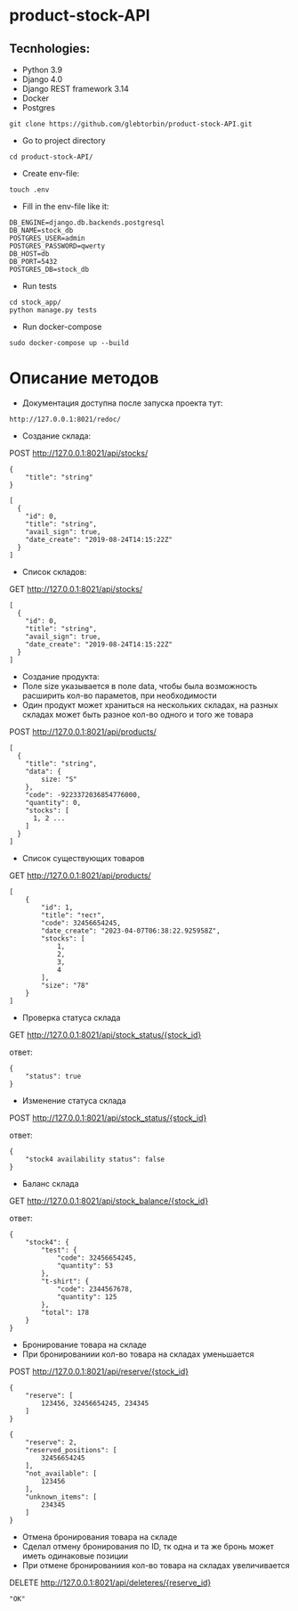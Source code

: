 # product-stock-API


## Tecnhologies:
- Python 3.9
- Django 4.0
- Django REST framework 3.14
- Docker
- Postgres

```
git clone https://github.com/glebtorbin/product-stock-API.git
```
- Go to project directory
```
cd product-stock-API/
```
- Create env-file:
```
touch .env
```
- Fill in the env-file like it:
```
DB_ENGINE=django.db.backends.postgresql
DB_NAME=stock_db
POSTGRES_USER=admin
POSTGRES_PASSWORD=qwerty
DB_HOST=db
DB_PORT=5432
POSTGRES_DB=stock_db
```
- Run tests
```
cd stock_app/
python manage.py tests
```
- Run docker-compose
```
sudo docker-compose up --build
```

# Описание методов

- Документация доступна после запуска проекта тут:
```
http://127.0.0.1:8021/redoc/
```

- Создание склада:

POST http://127.0.0.1:8021/api/stocks/
```
{
    "title": "string"
}
```

```
[
  {
    "id": 0,
    "title": "string",
    "avail_sign": true,
    "date_create": "2019-08-24T14:15:22Z"
  }
]
```

- Список складов:

GET http://127.0.0.1:8021/api/stocks/

```
[
  {
    "id": 0,
    "title": "string",
    "avail_sign": true,
    "date_create": "2019-08-24T14:15:22Z"
  }
]
```

- Создание продукта:
- Поле size указывается в поле data, чтобы была возможность расширить кол-во параметов, при необходимости
- Один продукт может храниться на нескольких складах, на разных складах может быть разное кол-во одного и того же товара

POST http://127.0.0.1:8021/api/products/
```
[
  {
    "title": "string",
    "data": {
        size: "S"
    },
    "code": -9223372036854776000,
    "quantity": 0,
    "stocks": [
      1, 2 ...
    ]
  }
]
```
- Список существующих товаров

GET http://127.0.0.1:8021/api/products/
```
[
    {
        "id": 1,
        "title": "тест",
        "code": 32456654245,
        "date_create": "2023-04-07T06:38:22.925958Z",
        "stocks": [
            1,
            2,
            3,
            4
        ],
        "size": "78"
    }
]
```

- Проверка статуса склада

GET http://127.0.0.1:8021/api/stock_status/{stock_id}

ответ:
```
{
    "status": true
}
```

- Изменение статуса склада

POST http://127.0.0.1:8021/api/stock_status/{stock_id}

ответ:
```
{
    "stock4 availability status": false
}
```

- Баланс склада

GET http://127.0.0.1:8021/api/stock_balance/{stock_id}

ответ:
```
{
    "stock4": {
        "test": {
            "code": 32456654245,
            "quantity": 53
        },
        "t-shirt": {
            "code": 2344567678,
            "quantity": 125
        },
        "total": 178
    }
}
```

- Бронирование товара на складе
- При бронированиии кол-во товара на складах уменьшается

POST http://127.0.0.1:8021/api/reserve/{stock_id}

```
{
    "reserve": [
        123456, 32456654245, 234345
    ]
}
```

```
{
    "reserve": 2,
    "reserved_positions": [
        32456654245
    ],
    "not_available": [
        123456
    ],
    "unknown_items": [
        234345
    ]
}
```

- Отмена бронирования товара на складе
- Сделал отмену бронирования по ID, тк одна и та же бронь может иметь одинаковые позиции
- При отмене бронированиия кол-во товара на складах увеличивается

DELETE http://127.0.0.1:8021/api/deleteres/{reserve_id}

```
"OK"
```

